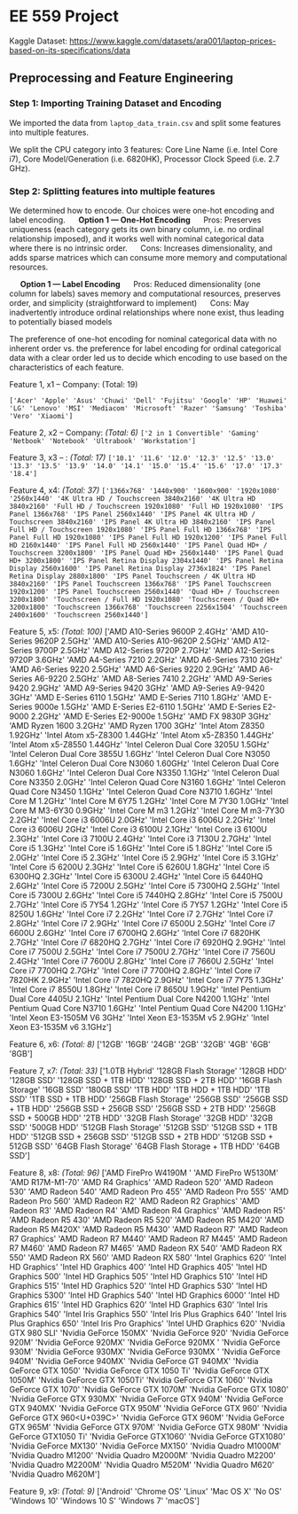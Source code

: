 # EE 559 Project

Kaggle Dataset: https://www.kaggle.com/datasets/ara001/laptop-prices-based-on-its-specifications/data

## Preprocessing and Feature Engineering

### Step 1: Importing Training Dataset and Encoding 
We imported the data from `laptop_data_train.csv` and split some features into multiple features. 

We split the CPU category into 3 features: Core Line Name (i.e. Intel Core i7), Core Model/Generation (i.e. 6820HK), Processor Clock Speed (i.e. 2.7 GHz).


### Step 2: Splitting features into multiple features
We determined how to encode. Our choices were one-hot encoding and label encoding. 
&nbsp;&nbsp;&nbsp;&nbsp; **Option 1 — One-Hot Encoding**
&nbsp;&nbsp;&nbsp;&nbsp; Pros: Preserves uniqueness (each category gets its own binary column, i.e. no ordinal relationship imposed), and it works well with nominal categorical data where there is no intrinsic order. 
&nbsp;&nbsp;&nbsp;&nbsp; Cons: Increases dimensionality, and adds sparse matrices which can consume more memory and computational resources.

&nbsp;&nbsp;&nbsp;&nbsp; **Option 1 — Label Encoding**
&nbsp;&nbsp;&nbsp;&nbsp; Pros: Reduced dimensionality (one column for labels) saves memory and computational resources, preserves order, and simplicity (straightforward to implement)
&nbsp;&nbsp;&nbsp;&nbsp; Cons: May inadvertently introduce ordinal relationships where none exist, thus leading to potentially biased models

The preference of one-hot encoding for nominal categorical data with no inherent order vs. the preference for label encoding for ordinal categorical data with a clear order led us to decide which encoding to use based on the characteristics of each feature. 

Feature 1, x1 – Company: (Total: 19)
   
```['Acer' 'Apple' 'Asus' 'Chuwi' 'Dell' 'Fujitsu' 'Google' 'HP' 'Huawei' 'LG' 'Lenovo' 'MSI' 'Mediacom' 'Microsoft' 'Razer' 'Samsung' 'Toshiba' 'Vero' 'Xiaomi']```

Feature 2, x2 – Company: *(Total: 6)*
```['2 in 1 Convertible' 'Gaming' 'Netbook' 'Notebook' 'Ultrabook' 'Workstation']```

Feature 3, x3 – : *(Total: 17)*
```['10.1' '11.6' '12.0' '12.3' '12.5' '13.0' '13.3' '13.5' '13.9' '14.0' '14.1' '15.0' '15.4' '15.6' '17.0' '17.3' '18.4']```

Feature 4, x4: *(Total: 37)*
```['1366x768' '1440x900' '1600x900' '1920x1080' '2560x1440' '4K Ultra HD / Touchscreen 3840x2160' '4K Ultra HD 3840x2160' 'Full HD / Touchscreen 1920x1080' 'Full HD 1920x1080' 'IPS Panel 1366x768' 'IPS Panel 2560x1440' 'IPS Panel 4K Ultra HD / Touchscreen 3840x2160' 'IPS Panel 4K Ultra HD 3840x2160' 'IPS Panel Full HD / Touchscreen 1920x1080' 'IPS Panel Full HD 1366x768' 'IPS Panel Full HD 1920x1080' 'IPS Panel Full HD 1920x1200' 'IPS Panel Full HD 2160x1440' 'IPS Panel Full HD 2560x1440' 'IPS Panel Quad HD+ / Touchscreen 3200x1800' 'IPS Panel Quad HD+ 2560x1440' 'IPS Panel Quad HD+ 3200x1800' 'IPS Panel Retina Display 2304x1440' 'IPS Panel Retina Display 2560x1600' 'IPS Panel Retina Display 2736x1824' 'IPS Panel Retina Display 2880x1800' 'IPS Panel Touchscreen / 4K Ultra HD 3840x2160' 'IPS Panel Touchscreen 1366x768' 'IPS Panel Touchscreen 1920x1200' 'IPS Panel Touchscreen 2560x1440' 'Quad HD+ / Touchscreen 3200x1800' 'Touchscreen / Full HD 1920x1080' 'Touchscreen / Quad HD+ 3200x1800' 'Touchscreen 1366x768' 'Touchscreen 2256x1504' 'Touchscreen 2400x1600' 'Touchscreen 2560x1440']```

Feature 5, x5: *(Total: 100)*
 ['AMD A10-Series 9600P 2.4GHz' 'AMD A10-Series 9620P 2.5GHz'
 'AMD A10-Series A10-9620P 2.5GHz' 'AMD A12-Series 9700P 2.5GHz'
 'AMD A12-Series 9720P 2.7GHz' 'AMD A12-Series 9720P 3.6GHz'
 'AMD A4-Series 7210 2.2GHz' 'AMD A6-Series 7310 2GHz'
 'AMD A6-Series 9220 2.5GHz' 'AMD A6-Series 9220 2.9GHz'
 'AMD A6-Series A6-9220 2.5GHz' 'AMD A8-Series 7410 2.2GHz'
 'AMD A9-Series 9420 2.9GHz' 'AMD A9-Series 9420 3GHz'
 'AMD A9-Series A9-9420 3GHz' 'AMD E-Series 6110 1.5GHz'
 'AMD E-Series 7110 1.8GHz' 'AMD E-Series 9000e 1.5GHz'
 'AMD E-Series E2-6110 1.5GHz' 'AMD E-Series E2-9000 2.2GHz'
 'AMD E-Series E2-9000e 1.5GHz' 'AMD FX 9830P 3GHz'
 'AMD Ryzen 1600 3.2GHz' 'AMD Ryzen 1700 3GHz' 'Intel Atom Z8350 1.92GHz'
 'Intel Atom x5-Z8300 1.44GHz' 'Intel Atom x5-Z8350 1.44GHz'
 'Intel Atom x5-Z8550 1.44GHz' 'Intel Celeron Dual Core 3205U 1.5GHz'
 'Intel Celeron Dual Core 3855U 1.6GHz'
 'Intel Celeron Dual Core N3050 1.6GHz'
 'Intel Celeron Dual Core N3060 1.60GHz'
 'Intel Celeron Dual Core N3060 1.6GHz'
 'Intel Celeron Dual Core N3350 1.1GHz'
 'Intel Celeron Dual Core N3350 2.0GHz'
 'Intel Celeron Quad Core N3160 1.6GHz'
 'Intel Celeron Quad Core N3450 1.1GHz'
 'Intel Celeron Quad Core N3710 1.6GHz' 'Intel Core M 1.2GHz'
 'Intel Core M 6Y75 1.2GHz' 'Intel Core M 7Y30 1.0GHz'
 'Intel Core M M3-6Y30 0.9GHz' 'Intel Core M m3 1.2GHz'
 'Intel Core M m3-7Y30 2.2GHz' 'Intel Core i3 6006U 2.0GHz'
 'Intel Core i3 6006U 2.2GHz' 'Intel Core i3 6006U 2GHz'
 'Intel Core i3 6100U 2.1GHz' 'Intel Core i3 6100U 2.3GHz'
 'Intel Core i3 7100U 2.4GHz' 'Intel Core i3 7130U 2.7GHz'
 'Intel Core i5 1.3GHz' 'Intel Core i5 1.6GHz' 'Intel Core i5 1.8GHz'
 'Intel Core i5 2.0GHz' 'Intel Core i5 2.3GHz' 'Intel Core i5 2.9GHz'
 'Intel Core i5 3.1GHz' 'Intel Core i5 6200U 2.3GHz'
 'Intel Core i5 6260U 1.8GHz' 'Intel Core i5 6300HQ 2.3GHz'
 'Intel Core i5 6300U 2.4GHz' 'Intel Core i5 6440HQ 2.6GHz'
 'Intel Core i5 7200U 2.5GHz' 'Intel Core i5 7300HQ 2.5GHz'
 'Intel Core i5 7300U 2.6GHz' 'Intel Core i5 7440HQ 2.8GHz'
 'Intel Core i5 7500U 2.7GHz' 'Intel Core i5 7Y54 1.2GHz'
 'Intel Core i5 7Y57 1.2GHz' 'Intel Core i5 8250U 1.6GHz'
 'Intel Core i7 2.2GHz' 'Intel Core i7 2.7GHz' 'Intel Core i7 2.8GHz'
 'Intel Core i7 2.9GHz' 'Intel Core i7 6500U 2.5GHz'
 'Intel Core i7 6600U 2.6GHz' 'Intel Core i7 6700HQ 2.6GHz'
 'Intel Core i7 6820HK 2.7GHz' 'Intel Core i7 6820HQ 2.7GHz'
 'Intel Core i7 6920HQ 2.9GHz' 'Intel Core i7 7500U 2.5GHz'
 'Intel Core i7 7500U 2.7GHz' 'Intel Core i7 7560U 2.4GHz'
 'Intel Core i7 7600U 2.8GHz' 'Intel Core i7 7660U 2.5GHz'
 'Intel Core i7 7700HQ 2.7GHz' 'Intel Core i7 7700HQ 2.8GHz'
 'Intel Core i7 7820HK 2.9GHz' 'Intel Core i7 7820HQ 2.9GHz'
 'Intel Core i7 7Y75 1.3GHz' 'Intel Core i7 8550U 1.8GHz'
 'Intel Core i7 8650U 1.9GHz' 'Intel Pentium Dual Core 4405U 2.1GHz'
 'Intel Pentium Dual Core N4200 1.1GHz'
 'Intel Pentium Quad Core N3710 1.6GHz'
 'Intel Pentium Quad Core N4200 1.1GHz' 'Intel Xeon E3-1505M V6 3GHz'
 'Intel Xeon E3-1535M v5 2.9GHz' 'Intel Xeon E3-1535M v6 3.1GHz']

Feature 6, x6: *(Total: 8)*
 ['12GB' '16GB' '24GB' '2GB' '32GB' '4GB' '6GB' '8GB']

Feature 7, x7: *(Total: 33)*
 ['1.0TB Hybrid' '128GB Flash Storage' '128GB HDD' '128GB SSD'
 '128GB SSD +  1TB HDD' '128GB SSD +  2TB HDD' '16GB Flash Storage'
 '16GB SSD' '180GB SSD' '1TB HDD' '1TB HDD +  1TB HDD' '1TB SSD'
 '1TB SSD +  1TB HDD' '256GB Flash Storage' '256GB SSD'
 '256GB SSD +  1TB HDD' '256GB SSD +  256GB SSD' '256GB SSD +  2TB HDD'
 '256GB SSD +  500GB HDD' '2TB HDD' '32GB Flash Storage' '32GB HDD'
 '32GB SSD' '500GB HDD' '512GB Flash Storage' '512GB SSD'
 '512GB SSD +  1TB HDD' '512GB SSD +  256GB SSD' '512GB SSD +  2TB HDD'
 '512GB SSD +  512GB SSD' '64GB Flash Storage'
 '64GB Flash Storage +  1TB HDD' '64GB SSD']

Feature 8, x8: *(Total: 96)*
 ['AMD FirePro W4190M ' 'AMD FirePro W5130M' 'AMD R17M-M1-70'
 'AMD R4 Graphics' 'AMD Radeon 520' 'AMD Radeon 530' 'AMD Radeon 540'
 'AMD Radeon Pro 455' 'AMD Radeon Pro 555' 'AMD Radeon Pro 560'
 'AMD Radeon R2' 'AMD Radeon R2 Graphics' 'AMD Radeon R3' 'AMD Radeon R4'
 'AMD Radeon R4 Graphics' 'AMD Radeon R5' 'AMD Radeon R5 430'
 'AMD Radeon R5 520' 'AMD Radeon R5 M420' 'AMD Radeon R5 M420X'
 'AMD Radeon R5 M430' 'AMD Radeon R7' 'AMD Radeon R7 Graphics'
 'AMD Radeon R7 M440' 'AMD Radeon R7 M445' 'AMD Radeon R7 M460'
 'AMD Radeon R7 M465' 'AMD Radeon RX 540' 'AMD Radeon RX 550'
 'AMD Radeon RX 560' 'AMD Radeon RX 580' 'Intel Graphics 620'
 'Intel HD Graphics' 'Intel HD Graphics 400' 'Intel HD Graphics 405'
 'Intel HD Graphics 500' 'Intel HD Graphics 505' 'Intel HD Graphics 510'
 'Intel HD Graphics 515' 'Intel HD Graphics 520' 'Intel HD Graphics 530'
 'Intel HD Graphics 5300' 'Intel HD Graphics 540' 'Intel HD Graphics 6000'
 'Intel HD Graphics 615' 'Intel HD Graphics 620' 'Intel HD Graphics 630'
 'Intel Iris Graphics 540' 'Intel Iris Graphics 550'
 'Intel Iris Plus Graphics 640' 'Intel Iris Plus Graphics 650'
 'Intel Iris Pro Graphics' 'Intel UHD Graphics 620' 'Nvidia GTX 980 SLI'
 'Nvidia GeForce 150MX' 'Nvidia GeForce 920' 'Nvidia GeForce 920M'
 'Nvidia GeForce 920MX' 'Nvidia GeForce 920MX ' 'Nvidia GeForce 930M'
 'Nvidia GeForce 930MX' 'Nvidia GeForce 930MX ' 'Nvidia GeForce 940M'
 'Nvidia GeForce 940MX' 'Nvidia GeForce GT 940MX'
 'Nvidia GeForce GTX 1050' 'Nvidia GeForce GTX 1050 Ti'
 'Nvidia GeForce GTX 1050M' 'Nvidia GeForce GTX 1050Ti'
 'Nvidia GeForce GTX 1060' 'Nvidia GeForce GTX 1070'
 'Nvidia GeForce GTX 1070M' 'Nvidia GeForce GTX 1080'
 'Nvidia GeForce GTX 930MX' 'Nvidia GeForce GTX 940M'
 'Nvidia GeForce GTX 940MX' 'Nvidia GeForce GTX 950M'
 'Nvidia GeForce GTX 960' 'Nvidia GeForce GTX 960<U+039C>'
 'Nvidia GeForce GTX 960M' 'Nvidia GeForce GTX 965M'
 'Nvidia GeForce GTX 970M' 'Nvidia GeForce GTX 980M'
 'Nvidia GeForce GTX1050 Ti' 'Nvidia GeForce GTX1060'
 'Nvidia GeForce GTX1080' 'Nvidia GeForce MX130' 'Nvidia GeForce MX150'
 'Nvidia Quadro M1000M' 'Nvidia Quadro M1200' 'Nvidia Quadro M2000M'
 'Nvidia Quadro M2200' 'Nvidia Quadro M2200M' 'Nvidia Quadro M520M'
 'Nvidia Quadro M620' 'Nvidia Quadro M620M']

Feature 9, x9: *(Total: 9)*
 ['Android' 'Chrome OS' 'Linux' 'Mac OS X' 'No OS' 'Windows 10'
 'Windows 10 S' 'Windows 7' 'macOS']
